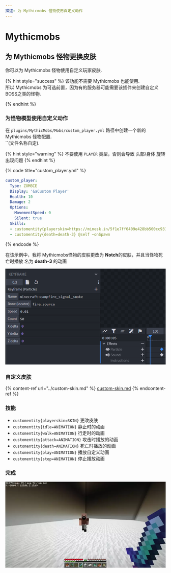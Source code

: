 ```yaml
---
描述: 为 Mythicmobs 怪物使用自定义动作
---
```


# Mythicmobs

## 为 Mythicmobs 怪物更换皮肤

你可以为 Mythicmobs 怪物使用自定义玩家皮肤.

{% hint style="success" %}
该功能不需要 Mythicmobs 也能使用.\
所以 Mythicmobs 为可选前置，因为有的服务器可能需要该插件来创建自定义BOSS之类的怪物.

{% endhint %}

### 为怪物模型使用自定义动作

在 `plugins/MythicMobs/Mobs/custom_player.yml` 路径中创建一个新的 Mythicmobs 怪物配置.\
``(文件名称自定).

{% hint style="warning" %}
不要使用 `PLAYER` 类型，否则会导致 头部/身体 旋转出现问题
{% endhint %}

{% code title="custom_player.yml" %}
```yaml
custom_player:
  Type: ZOMBIE
  Display: '&aCustom Player'
  Health: 10
  Damage: 2
  Options:
    MovementSpeed: 0
    Silent: true
  Skills:
  - customentity{playerskin=https://minesk.in/5f1e7ff6409e428bb500cc9315bf7ffb} @self ~onSpawn
  - customentity{death=death-3} @self ~onSpawn
```
{% endcode %}

在该示例中，我将 Mythicmobs怪物的皮肤更改为 **Notch**的皮肤，并且当怪物死亡时播放 名为 **death-3** 的动画

![](<../../../../.gitbook/assets/image (74).png>)

### 自定义皮肤

{% content-ref url="../custom-skin.md" %}
[custom-skin.md](../custom-skin.md)
{% endcontent-ref %}

### 技能

* `customentity{playerskin=SKIN}` 更改皮肤
* `customentity{idle=ANIMATION}` 静止时的动画
* `customentity{walk=ANIMATION}` 行走时的动画
* `customentity{attack=ANIMATION}` 攻击时播放的动画
* `customentity{death=ANIMATION}` 死亡时播放的动画
* `customentity{play=ANIMATION}` 播放自定义动画
* `customentity{stop=ANIMATION}` 停止播放动画

### 完成

![](<../../../../.gitbook/assets/ezgif.com-gif-maker (1).webp>)
